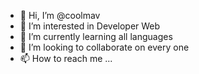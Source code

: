 - 👋 Hi, I’m @coolmav
- 👀 I’m interested in Developer Web
- 🌱 I’m currently learning all languages
- 💞️ I’m looking to collaborate on every one
- 📫 How to reach me ...

<!---
coolmav/coolmav is a ✨ special ✨ repository because its `README.md` (this file) appears on your GitHub profile.
You can click the Preview link to take a look at your changes.
--->
